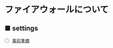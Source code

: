 # ファイアウォールについて
## ■ settings
- [ ] [事前準備](https://github.com/thetaru/memorandum/tree/master/OS/Windows/Windows%20Server%202019/firewall/pre)
